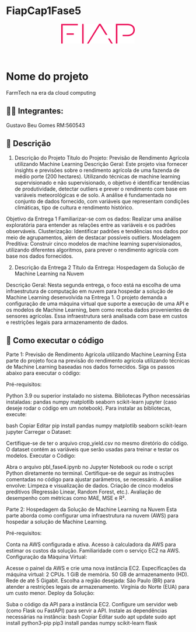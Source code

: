 # FiapCap1Fase5

<p align="center">
<a href= "https://www.fiap.com.br/"><img src="assets/logo-fiap.png" alt="FIAP - Faculdade de Informática e Admnistração Paulista" border="0" width=40% height=40%></a>
</p>

<br>

# Nome do projeto
FarmTech na era da cloud computing

## 👨‍🎓 Integrantes: 
Gustavo Beu Gomes RM:560543

## 📜 Descrição 
1. Descrição do Projeto
Título do Projeto: Previsão de Rendimento Agrícola utilizando Machine Learning
Descrição Geral: Este projeto visa fornecer insights e previsões sobre o rendimento agrícola de uma fazenda de médio porte (200 hectares). Utilizando técnicas de machine learning supervisionado e não supervisionado, o objetivo é identificar tendências de produtividade, detectar outliers e prever o rendimento com base em variáveis meteorológicas e de solo. A análise é fundamentada no conjunto de dados fornecido, com variáveis que representam condições climáticas, tipo de cultura e rendimento histórico.

Objetivo da Entrega 1
Familiarizar-se com os dados: Realizar uma análise exploratória para entender as relações entre as variáveis e os padrões observáveis.
Clusterização: Identificar padrões e tendências nos dados por meio de agrupamentos, além de destacar possíveis outliers.
Modelagem Preditiva: Construir cinco modelos de machine learning supervisionados, utilizando diferentes algoritmos, para prever o rendimento agrícola com base nos dados fornecidos.

2. Descrição da Entrega 2
Título da Entrega: Hospedagem da Solução de Machine Learning na Nuvem

Descrição Geral:
Nesta segunda entrega, o foco está na escolha de uma infraestrutura de computação em nuvem para hospedar a solução de Machine Learning desenvolvida na Entrega 1. O projeto demanda a configuração de uma máquina virtual que suporte a execução de uma API e os modelos de Machine Learning, bem como receba dados provenientes de sensores agrícolas. Essa infraestrutura será analisada com base em custos e restrições legais para armazenamento de dados.

## 🔧 Como executar o código
Parte 1: Previsão de Rendimento Agrícola utilizando Machine Learning
Esta parte do projeto foca na previsão do rendimento agrícola utilizando técnicas de Machine Learning baseadas nos dados fornecidos. Siga os passos abaixo para executar o código:

Pré-requisitos:

Python 3.9 ou superior instalado no sistema.
Bibliotecas Python necessárias instaladas:
pandas
numpy
matplotlib
seaborn
scikit-learn
jupyter (caso deseje rodar o código em um notebook).
Para instalar as bibliotecas, execute:

bash
Copiar
Editar
pip install pandas numpy matplotlib seaborn scikit-learn jupyter
Carregar o Dataset:

Certifique-se de ter o arquivo crop_yield.csv no mesmo diretório do código.
O dataset contém as variáveis que serão usadas para treinar e testar os modelos.
Executar o Código:

Abra o arquivo pbl_fase4.ipynb no Jupyter Notebook ou rode o script Python diretamente no terminal.
Certifique-se de seguir as instruções comentadas no código para ajustar parâmetros, se necessário.
A análise envolve:
Limpeza e visualização de dados.
Criação de cinco modelos preditivos (Regressão Linear, Random Forest, etc.).
Avaliação de desempenho com métricas como MAE, MSE e R².

Parte 2: Hospedagem da Solução de Machine Learning na Nuvem
Esta parte aborda como configurar uma infraestrutura na nuvem (AWS) para hospedar a solução de Machine Learning.

Pré-requisitos:

Conta na AWS configurada e ativa.
Acesso à calculadora da AWS para estimar os custos da solução.
Familiaridade com o serviço EC2 na AWS.
Configuração da Máquina Virtual:

Acesse o painel da AWS e crie uma nova instância EC2.
Especificações da máquina virtual:
2 CPUs.
1 GiB de memória.
50 GB de armazenamento (HD).
Rede de até 5 Gigabit.
Escolha a região desejada:
São Paulo (BR) para atender a restrições legais de armazenamento.
Virgínia do Norte (EUA) para um custo menor.
Deploy da Solução:

Suba o código da API para a instância EC2.
Configure um servidor web (como Flask ou FastAPI) para servir a API.
Instale as dependências necessárias na instância:
bash
Copiar
Editar
sudo apt update
sudo apt install python3-pip
pip3 install pandas numpy scikit-learn flask
